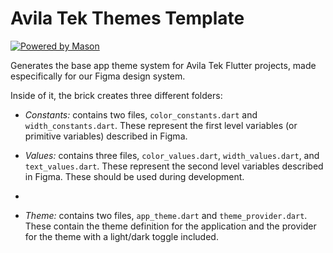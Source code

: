 # Avila Tek Themes Template

[![Powered by Mason](https://img.shields.io/endpoint?url=https%3A%2F%2Ftinyurl.com%2Fmason-badge)](https://github.com/felangel/mason)

Generates the base app theme system for Avila Tek Flutter projects, made especifically for our Figma design system.

Inside of it, the brick creates three different folders:

- _Constants:_ contains two files, `color_constants.dart` and `width_constants.dart`. These represent the first level variables (or primitive variables) described in Figma.
  
- _Values:_ contains three files, `color_values.dart`, `width_values.dart`, and `text_values.dart`. These represent the second level variables described in Figma. These should be used during development.
- 
- _Theme:_ contains two files, `app_theme.dart` and `theme_provider.dart`. These contain the theme definition for the application and the provider for the theme with a light/dark toggle included.
